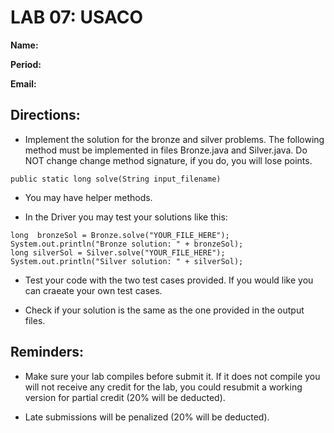 # LAB 07: USACO

**Name:**

**Period:**

**Email:**


## Directions:

* Implement the solution for the bronze and silver problems. The following method must be implemented in files Bronze.java and Silver.java. Do NOT change change method signature, if you do, you will lose points. 
  
```public static long solve(String input_filename)```

* You may have helper methods.

* In the Driver you may test your solutions like this:

```
long  bronzeSol = Bronze.solve("YOUR_FILE_HERE");
System.out.println("Bronze solution: " + bronzeSol);
long silverSol = Silver.solve("YOUR_FILE_HERE");
System.out.println("Silver solution: " + silverSol);
```

* Test your code with the two test cases provided. If you would like you can craeate your own test cases.
  
* Check if your solution is the same as the one provided in the output files.

## Reminders:

* Make sure your lab compiles before submit it. If it does not compile you will not receive any credit for the lab, you could resubmit a working version for partial credit (20% will be deducted).

* Late submissions will be penalized (20% will be deducted).
